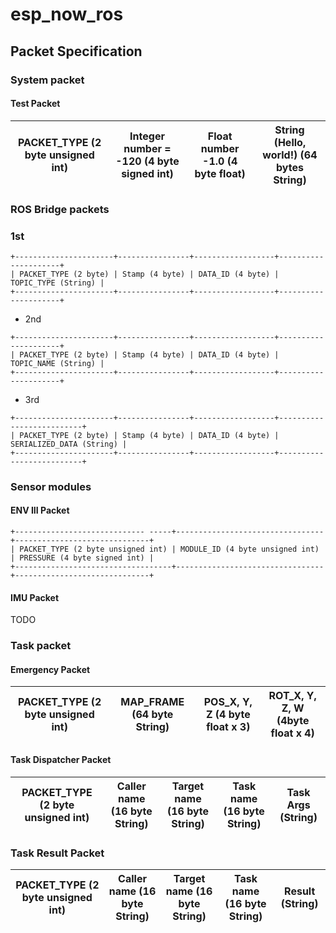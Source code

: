 # esp_now_ros

## Packet Specification

### System packet

#### Test Packet

| PACKET_TYPE (2 byte unsigned int) | Integer number = -120 (4 byte signed int) | Float number -1.0 (4 byte float) | String (Hello, world!) (64 bytes String) |
|-|-|-|-|

### ROS Bridge packets

### 1st

```
+----------------------+----------------+------------------+---------------------+
| PACKET_TYPE (2 byte) | Stamp (4 byte) | DATA_ID (4 byte) | TOPIC_TYPE (String) |
+----------------------+----------------+------------------+---------------------+
```

- 2nd

```
+----------------------+----------------+------------------+---------------------+
| PACKET_TYPE (2 byte) | Stamp (4 byte) | DATA_ID (4 byte) | TOPIC_NAME (String) |
+----------------------+----------------+------------------+---------------------+
```

- 3rd

```
+----------------------+----------------+------------------+--------------------------+
| PACKET_TYPE (2 byte) | Stamp (4 byte) | DATA_ID (4 byte) | SERIALIZED_DATA (String) |
+----------------------+----------------+------------------+--------------------------+
```

### Sensor modules

#### ENV III Packet

```
+----------------------------- -----+---------------------------------+------------------------------+
| PACKET_TYPE (2 byte unsigned int) | MODULE_ID (4 byte unsigned int) | PRESSURE (4 byte signed int) |
+-----------------------------------+---------------------------------+------------------------------+
```

#### IMU Packet

TODO

### Task packet

#### Emergency Packet

| PACKET_TYPE (2 byte unsigned int) | MAP_FRAME (64 byte String) | POS_X, Y, Z (4 byte float x 3) | ROT_X, Y, Z, W (4byte float x 4) |
|-|-|-|-|

#### Task Dispatcher Packet

| PACKET_TYPE (2 byte unsigned int) | Caller name (16 byte String) | Target name (16 byte String) | Task name (16 byte String) | Task Args (String) |
|-|-|-|-|-|

### Task Result Packet

| PACKET_TYPE (2 byte unsigned int) | Caller name (16 byte String) | Target name (16 byte String) | Task name (16 byte String) | Result (String) |
|-|-|-|-|-|
